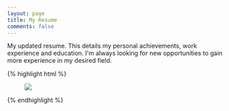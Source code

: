 ```yaml
---
layout: page
title: My Resume
comments: false
---
```

<p>My updated resume. This details my personal achievements, work experience and education. I'm always looking for new opportunities to gain more experience in my desired field.</p>

{% highlight html %}
<figure class="half">
    <a href="/images/resume-pic.jpg"><img src="/images/resume-pic.jpg"></a>
</figure>
{% endhighlight %}

